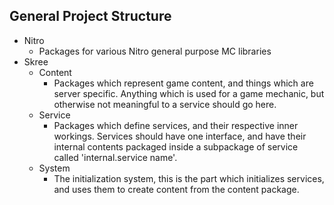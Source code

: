 General Project Structure
-------------------------

* Nitro
  - Packages for various Nitro general purpose MC libraries
* Skree
  - Content
    * Packages which represent game content, and things which are server specific. Anything which is used for a game mechanic, but otherwise not meaningful to a service should go here.
  - Service
    * Packages which define services, and their respective inner workings. Services should have one interface, and have their internal contents packaged inside a subpackage of service called 'internal.service name'.
  - System
    * The initialization system, this is the part which initializes services, and uses them to create content from the content package.